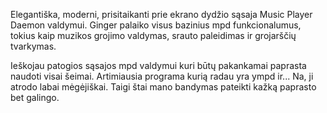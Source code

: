 Elegantiška, moderni, prisitaikanti prie ekrano dydžio sąsaja Music Player Daemon valdymui.
Ginger palaiko visus bazinius mpd funkcionalumus, tokius kaip muzikos grojimo valdymas, srauto paleidimas ir grojarščių tvarkymas.

Ieškojau patogios sąsajos mpd valdymui kuri būtų pakankamai paprasta naudoti visai šeimai.
Artimiausia programa kurią radau yra ympd ir...
Na, ji atrodo labai mėgėjiškai.
Taigi štai mano bandymas pateikti kažką paprasto bet galingo.
